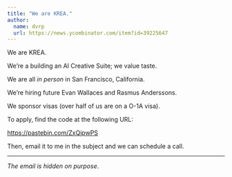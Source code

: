 ```yaml
---
title: "We are KREA."
author:
  name: dvrp
  url: https://news.ycombinator.com/item?id=39225647
---
```

We are KREA.

We’re a building an AI Creative Suite; we value taste.

We are all *in person* in San Francisco, California.

We’re hiring future Evan Wallaces and Rasmus Anderssons.

We sponsor visas (over half of us are on a O-1A visa).

To apply, find the code at the following URL:

<a href="https:&#x2F;&#x2F;pastebin.com&#x2F;ZxQjpwPS" rel="nofollow">https:&#x2F;&#x2F;pastebin.com&#x2F;ZxQjpwPS</a>

Then, email it to me in the subject and we can schedule a call.

---

*The email is hidden on purpose*.
